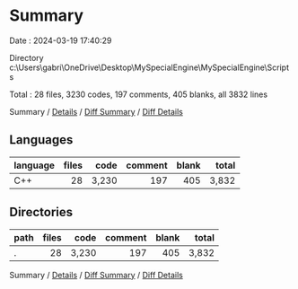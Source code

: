 # Summary

Date : 2024-03-19 17:40:29

Directory c:\\Users\\gabri\\OneDrive\\Desktop\\MySpecialEngine\\MySpecialEngine\\Scripts

Total : 28 files,  3230 codes, 197 comments, 405 blanks, all 3832 lines

Summary / [Details](details.md) / [Diff Summary](diff.md) / [Diff Details](diff-details.md)

## Languages
| language | files | code | comment | blank | total |
| :--- | ---: | ---: | ---: | ---: | ---: |
| C++ | 28 | 3,230 | 197 | 405 | 3,832 |

## Directories
| path | files | code | comment | blank | total |
| :--- | ---: | ---: | ---: | ---: | ---: |
| . | 28 | 3,230 | 197 | 405 | 3,832 |

Summary / [Details](details.md) / [Diff Summary](diff.md) / [Diff Details](diff-details.md)